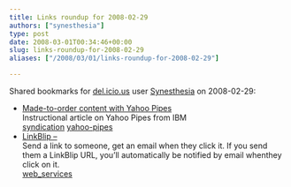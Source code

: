 ```yaml
---
title: Links roundup for 2008-02-29
authors: ["synesthesia"]
type: post
date: 2008-03-01T00:34:46+00:00
slug: links-roundup-for-2008-02-29 
aliases: ["/2008/03/01/links-roundup-for-2008-02-29"]

---
```

Shared bookmarks for [del.icio.us][1] user [Synesthesia][2] on 2008-02-29:

  * [Made-to-order content with Yahoo Pipes][3]  
    Instructional article on Yahoo Pipes from IBM   
    [syndication][4] [yahoo-pipes][5] 
  * [LinkBlip &#8211;][6]  
    Send a link to someone, get an email when they click it. If you send them a LinkBlip URL, you&#8217;ll automatically be notified by email whenthey click on it.   
    [web_services][7]

 [1]: https://del.icio.us/
 [2]: https://del.icio.us/synesthesia
 [3]: https://www.ibm.com/developerworks/edu/x-dw-x-yahoopipes.html
 [4]: https://del.icio.us/synesthesia/syndication
 [5]: https://del.icio.us/synesthesia/yahoo-pipes
 [6]: https://linkblip.com/
 [7]: https://del.icio.us/synesthesia/web_services